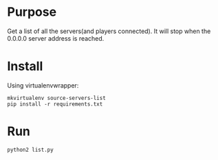 Purpose
=======

Get a list of all the servers(and players connected).
It will stop when the 0.0.0.0 server address is reached.

Install
=======

Using virtualenvwrapper:

```
mkvirtualenv source-servers-list
pip install -r requirements.txt
```

Run
===

```
python2 list.py
```